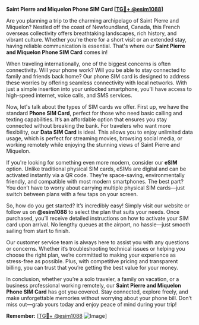 **Saint Pierre and Miquelon Phone SIM Card [[TG💪+ @esim1088](https://t.me/s/esim1088)]**

Are you planning a trip to the charming archipelago of Saint Pierre and Miquelon? Nestled off the coast of Newfoundland, Canada, this French overseas collectivity offers breathtaking landscapes, rich history, and vibrant culture. Whether you're there for a short visit or an extended stay, having reliable communication is essential. That's where our **Saint Pierre and Miquelon Phone SIM Card** comes in!

When traveling internationally, one of the biggest concerns is often connectivity. Will your phone work? Will you be able to stay connected to family and friends back home? Our phone SIM card is designed to address these worries by offering seamless connectivity with local networks. With just a simple insertion into your unlocked smartphone, you'll have access to high-speed internet, voice calls, and SMS services.

Now, let's talk about the types of SIM cards we offer. First up, we have the standard **Phone SIM Card**, perfect for those who need basic calling and texting capabilities. It’s an affordable option that ensures you stay connected without breaking the bank. For travelers who want more flexibility, our **Data SIM Card** is ideal. This allows you to enjoy unlimited data usage, which is perfect for streaming movies, browsing social media, or working remotely while enjoying the stunning views of Saint Pierre and Miquelon.

If you're looking for something even more modern, consider our **eSIM** option. Unlike traditional physical SIM cards, eSIMs are digital and can be activated instantly via a QR code. They’re space-saving, environmentally friendly, and compatible with most modern smartphones. The best part? You don’t have to worry about carrying multiple physical SIM cards—just switch between plans with a few taps on your screen.

So, how do you get started? It’s incredibly easy! Simply visit our website or follow us on **@esim1088** to select the plan that suits your needs. Once purchased, you’ll receive detailed instructions on how to activate your SIM card upon arrival. No lengthy queues at the airport, no hassle—just smooth sailing from start to finish.

Our customer service team is always here to assist you with any questions or concerns. Whether it’s troubleshooting technical issues or helping you choose the right plan, we’re committed to making your experience as stress-free as possible. Plus, with competitive pricing and transparent billing, you can trust that you’re getting the best value for your money.

In conclusion, whether you’re a solo traveler, a family on vacation, or a business professional working remotely, our **Saint Pierre and Miquelon Phone SIM Card** has got you covered. Stay connected, explore freely, and make unforgettable memories without worrying about your phone bill. Don’t miss out—grab yours today and enjoy peace of mind during your trip!

**Remember:** [[TG💪+ @esim1088](https://t.me/s/esim1088) ![Image](https://i.postimg.cc/Y0z9fWf4/image.png)]